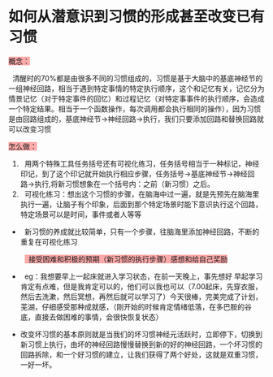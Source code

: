 # 如何从潜意识到习惯的形成甚至改变已有习惯

<span style="background-color: #ffaaaa">概念：</span>

  清醒时的70%都是由很多不同的习惯组成的，习惯是基于大脑中的基底神经节的一组神经回路，相当于遇到特定事情的特定执行顺序，这个和记忆有关，记忆分为情景记忆（对于特定事件的回忆）和过程记忆（对特定事事件的执行顺序，会造成一个特定结果。相当于一个函数操作，每次调用都会执行相同的操作），因为习惯是由回路组成的，基底神经节->神经回路->执行，我们只要添加回路和替换回路就可以改变习惯

<span style="background-color: #ffaaaa">怎么做：</span>

1.   用两个特殊工具任务括号还有可视化练习，任务括号相当于一种标记，神经印记，到了这个印记就开始执行相应步骤，任务括号->基底神经节->神经回路->执行,将新习惯想象在一个括号内：之前（新习惯）之后。
2.   可视化练习：想出这个习惯的步骤，在脑海中过一遍，就是先预先在脑海里执行一遍，让脑子有个印象，后面到那个特定场景时能下意识执行这个回路，特定场景可以是时间，事件或者人等等

-   新习惯的养成就比较简单，只有一个步骤，往脑海里添加神经回路，不断的重复在可视化练习

        <span style="background-color: #ffaaaa">  接受困难和积极的预期（新习惯的执行步骤）感想和给自己奖励</span>

-   eg：我想要早上一起床就进入学习状态，在前一天晚上，事先想好 早起学习肯定有点难，但是我肯定可以的，他们可以我也可以（7.00起床，先穿衣服，然后去洗漱，然后冥想，再然后就可以学习了）今天很棒，完美完成了计划，芜湖，仔细感受那种成就感，（刚开始的时候肯定情绪低落，在多巴胺的谷底，直接去做困难的事情，会很快恢复状态）

- 改变坏习惯的基本原则就是当我们的坏习惯神经元活跃时，立即停下，切换到新习惯上执行，由坏的神经回路慢慢替换到新的好的神经回路，一个坏习惯的回路拆除，和一个好习惯的建立，让我们获得了两个好处，这就是双重习惯，一好一坏。
